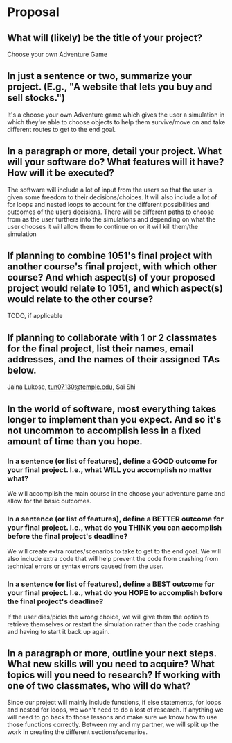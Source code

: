 # Proposal

## What will (likely) be the title of your project?

Choose your own Adventure Game

## In just a sentence or two, summarize your project. (E.g., "A website that lets you buy and sell stocks.")

It's a choose your own Adventure game which gives the user a simulation in which they're able to choose objects to help them survive/move on and take different routes to get to the end goal.

## In a paragraph or more, detail your project. What will your software do? What features will it have? How will it be executed?


The software will include a lot of input from the users so that the user is given some freedom to their decisions/choices. It will also include a lot of for loops and nested loops to account for the different possibilities and outcomes of the users decisions. There will be different paths to choose from as the user furthers into the simulations and depending on what the user chooses it will allow them to continue on or it will kill them/the simulation



## If planning to combine 1051's final project with another course's final project, with which other course? And which aspect(s) of your proposed project would relate to 1051, and which aspect(s) would relate to the other course?

TODO, if applicable

## If planning to collaborate with 1 or 2 classmates for the final project, list their names, email addresses, and the names of their assigned TAs below.

Jaina Lukose, tun07130@temple.edu, Sai Shi

## In the world of software, most everything takes longer to implement than you expect. And so it's not uncommon to accomplish less in a fixed amount of time than you hope.


### In a sentence (or list of features), define a GOOD outcome for your final project. I.e., what WILL you accomplish no matter what?

We will accomplish the main course in the choose your adventure game and allow for the basic outcomes.

### In a sentence (or list of features), define a BETTER outcome for your final project. I.e., what do you THINK you can accomplish before the final project's deadline?

We will create extra routes/scenarios to take to get to the end goal. We will also include extra code that will help prevent the code from crashing from technical errors or syntax errors caused from the user.

### In a sentence (or list of features), define a BEST outcome for your final project. I.e., what do you HOPE to accomplish before the final project's deadline?

If the user dies/picks the wrong choice, we will give them the option to retrieve themselves or restart the simulation rather than the code crashing and having to start it back up again.

## In a paragraph or more, outline your next steps. What new skills will you need to acquire? What topics will you need to research? If working with one of two classmates, who will do what?

Since our project will mainly include functions, if else statements, for loops and nested for loops, we won't need to do a lost of research. If anything we will need to go back to those lessons and make sure we know how to use those functions correctly. Between my and my partner, we will split up the work in creating the different sections/scenarios.
